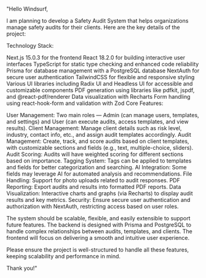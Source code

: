"Hello Windsurf,

I am planning to develop a Safety Audit System that helps organizations manage safety audits for their clients. Here are the key details of the project:

Technology Stack:

Next.js 15.0.3 for the frontend
React 18.2.0 for building interactive user interfaces
TypeScript for static type checking and enhanced code reliability
Prisma for database management with a PostgreSQL database
NextAuth for secure user authentication
TailwindCSS for flexible and responsive styling
Various UI libraries including Radix UI and Headless UI for accessible and customizable components
PDF generation using libraries like pdfkit, jspdf, and @react-pdf/renderer
Data visualization with Recharts
Form handling using react-hook-form and validation with Zod
Core Features:

User Management: Two main roles — Admin (can manage users, templates, and settings) and User (can execute audits, access templates, and view results).
Client Management: Manage client details such as risk level, industry, contact info, etc., and assign audit templates accordingly.
Audit Management: Create, track, and score audits based on client templates, with customizable sections and fields (e.g., text, multiple-choice, sliders).
Audit Scoring: Audits will have weighted scoring for different sections based on importance.
Tagging System: Tags can be applied to templates and fields for better categorization and searching.
AI Integration: Some fields may leverage AI for automated analysis and recommendations.
File Handling: Support for photo uploads related to audit responses.
PDF Reporting: Export audits and results into formatted PDF reports.
Data Visualization: Interactive charts and graphs (via Recharts) to display audit results and key metrics.
Security: Ensure secure user authentication and authorization with NextAuth, restricting access based on user roles.

The system should be scalable, flexible, and easily extensible to support future features. The backend is designed with Prisma and PostgreSQL to handle complex relationships between audits, templates, and clients. The frontend will focus on delivering a smooth and intuitive user experience.

Please ensure the project is well-structured to handle all these features, keeping scalability and performance in mind.

Thank you!"